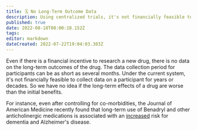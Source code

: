 ```yaml
---
title: 🗓 No Long-Term Outcome Data
description: Using centralized trials, it's not financially feasible to collect data on a participant for years or decades.
published: true
date: 2022-08-18T08:00:18.152Z
tags: 
editor: markdown
dateCreated: 2022-07-22T19:04:03.303Z
---
```


Even if there is a financial incentive to research a new drug, there is no data on the long-term outcomes of the drug. The data collection period for participants can be as short as several months. Under the current system, it's not financially feasible to collect data on a participant for years or decades. So we have no idea if the long-term effects of a drug are worse than the initial benefits.

For instance, even after controlling for co-morbidities, the Journal of American Medicine recently found that long-term use of Benadryl and other anticholinergic medications is associated with an [increased](https://jamanetwork.com/journals/jamainternalmedicine/fullarticle/2091745) risk for dementia and Alzheimer's disease.
